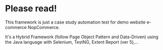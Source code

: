 # Please read!
This framework is just a case study automation test for demo website e-commerce NopCommerce.

It's a Hybrid Framework (follow Page Object Pattern and Data-Driven) using the Java language with Selenium, TestNG, Extent Report (ver 5),...